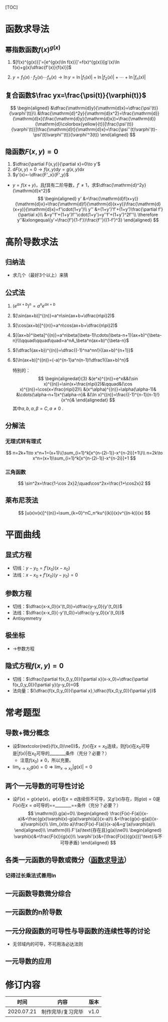 [TOC]

# 函数求导法

## 幂指数函数$f(x)^{g(x)}$

1. $[f(x)^{g(x)}]'=[e^{g(x)\ln f(x)}]'=f(x)^{g(x)}[g'(x)\ln f(x)+g(x)\dfrac{f'(x)}{f(x)}]$

2. $y=f_1(x)\cdot f_2(x)\cdots f_n(x)\to\ln y=\ln|f_1(x)|+\ln|f_2(x)|+\cdots+\ln|f_n(x)|$

## 复合函数$\frac yx=\frac{\psi(t)}{\varphi(t)}$

$$
\begin{aligned}
&\dfrac{\mathrm{d}y}{\mathrm{d}x}=\dfrac{\psi'(t)}{\varphi'(t)}\\
&\frac{\mathrm{d}^2y}{\mathrm{d}x^2}=\frac{\mathrm{d}}{\mathrm{d}x}(\frac{\mathrm{d}y}{\mathrm{d}x})=\frac{\mathrm{d}}{\mathrm{d}\colorbox{yellow}{t}}[\frac{\psi'(t)}{\varphi'(t)}]\frac{\mathrm{d}t}{\mathrm{d}x}=\frac{\psi''(t)\varphi'(t)-\psi'(t)\varphi''(t)}{\varphi'^3(t)}
\end{aligned}
$$

## 隐函数$F(x,y)=0$

1. $\dfrac{\partial F(x,y)}{\partial x}=0\to y'$
2. $\mathrm{d}F(x,y)=0\to f(x,y)\mathrm{d}y=g(x,y)\mathrm{d}x$
3. $y'(x)=-\dfrac{F'_x}{F'_y}$

* $y=f(x+y)$，且$f$具有二阶导数，$f'\neq1$，求$\dfrac{\mathrm{d}^2y}{\mathrm{d}x^2}$
  $$
  \begin{aligned}
  y'	&=\frac{\mathrm{d}f(x+y)}{\mathrm{d}x}=\frac{\mathrm{d}f}{\mathrm{d}(x+y)}\frac{\mathrm{d}(x+y)}{\mathrm{d}x}=f'\cdot(1+y')\\
  y''	&=(1+y')'f'+(1+y')\frac{\partial f'}{\partial x}\\
  	&=y''f'+(1+y')f''\cdot(1+y')=y''f'+(1+y')^2f''\\
  \therefore y''&\xlongequal{y'=\frac{f'}{1-f'}}\frac{f''}{(1-f')^3}
  \end{aligned}
  $$

# 高阶导数求法

## 归纳法

* 求几个（最好3个以上）来猜

## 公式法

1. $(e^{ax+b})^{n}=a^ne^{ax+b}$

2. $[\sin(ax+b)]^{(n)}=a^n\sin(ax+b+\dfrac{n\pi}2)$

3. $[\cos(ax+b)]^{(n)}=a^n\cos(ax+b+\dfrac{n\pi}2)$

4. $[(ax+b)^\beta]^{(n)}=a^n\beta(\beta-1)\cdots(\beta-n+1)(ax+b)^{\beta-n}\\\qquad\qquad\quad=a^nA_\beta^n(ax+b)^{\beta-n}$

5. $(\dfrac1{ax+b})^{(n)}=\dfrac{(-1)^na^nn!}{(ax+b)^{n+1}}$

6. $[\ln(ax+b)]^{(n)}=(-a)^{n-1}a^n(n-1)!\dfrac1{(ax+b)^n}$

   特别的：
   $$
   \begin{alignedat}{3}
   &(e^x)^{(n)}=e^x&&(\sin x)^{(n)}=\sin(x+\frac{n\pi}2)&\qquad&(\cos x)^{(n)}=\cos(x+\frac{n\pi}2)\\
   &(x^\alpha)^{(n)}=\alpha(\alpha-1)& &\cdots(\alpha-n+1)x^{\alpha-n}& &(\ln x)^{(n)}=\frac{(-1)^{n-1}(n-1)!}{x^n}& 
   \end{alignedat}
   $$
   其中$a,b,\alpha,\beta=C,a\ne0$ .

## 分解法

### 无理式转有理式

$$
n=2k+1\to x^n+1=(x+1)\{\sum_{i=1}^k[x^{n-(2i-1)}-x^{n-2i}]+1\}\\
n=2k\to x^n=(x+1)\sum_{i=1}^k[x^{n-(2i-1)}-x^{n-2i}]+1
$$

### 三角函数

$$
\sin^2x=\frac{1-\cos 2x}2;\quad\cos^2x=\frac{1+\cos2x}2
$$

## 莱布尼茨法

$$
[u(x)v(x)]^{(n)}=\sum_{k=0}^nC_n^ku^{(k)}(x)v^{(n-k)}(x)
$$

# 平面曲线

## 显式方程

* 切线：$y-y_0=f'(x_0)(x-x_0)$
* 法线：$x-x_0+f'(x_0)(y-y_0)=0$

## 参数方程

* 切线：$\dfrac{x-x_0}{x'(t_0)}=\dfrac{y-y_0}{y'(t_0)}$
* 法线：$\dfrac{x-x_0}{-y'(t_0)}=\dfrac{y-y_0}{x'(t_0)}$
* Antisymmetry

## 极坐标

* $\to$参数方程

## 隐式方程$f(x,y)=0$

* 切线：$\dfrac{\partial f(x_0,y_0)}{\partial x}(x-x_0)+\dfrac{\partial f(x_0,y_0)}{\partial y}(y-y_0)=0$
* 法向量：$(\dfrac{f(x_0,y_0)}{\partial x},\dfrac{f(x_0,y_0)}{\partial y})$

# 常考题型

## 导数+微分概念

* 设$\textcolor{red}{f(x_0)\ne0}$，$f(x)$在$x=x_0$连续，则$f(x)$在$x_0$可导是$|f(x)|$在$x_0$可导的\_\_\_\_\_\_\_\_条件（充分？必要？）
  * 注意$f(x_0)\ne0$，所以充要。
* $\lim_{x\to x_0}g(x)=0\Rightarrow\lim_{x\to x_0}|g(x)|=0$

## 两个一元导数的可导性讨论

* 设$F(x)=g(x)\varphi(x)$，$\varphi(x)$在$x=a$连续但不可导，又$g'(x)$存在，则$g(a)=0$是$F(x)$在$x=a$可导的==\_\_\_\_\_\_\_\_==条件（充分？必要？）
  $$
  \mathrm{I}.g(a)=0\\
  \begin{aligned}
  \frac{F(x)-F(a)}{x-a}&=\frac{g(x)\varphi(x)-g(a)\varphi(a)}{x-a}\\
  &=\frac{g(x)-g(a)}{x-a}\varphi(x)\\
  \lim_{x\to a}\frac{F(x)-F(a)}{x-a}&=g'(a)\varphi(a)\\
  \end{aligned}\\
  \mathrm{II}.F'(a)\text{存在且}g(a)\ne0\\
  \begin{aligned}
  \varphi(x)&=\frac{F(x)}{g(x)}\\
  \varphi'(x)&=[\frac{F(x)}{g(x)}]'\text{与不可导矛盾}
  \end{aligned}
  $$
  

## 各类一元函数的导数或微分（[函数求导法](#函数求导法)）

### 记得过长乘法式善用$\ln$

## 一元函数导数微分综合

## 一元函数的n阶导数

## 一元分段函数的可导性与导函数的连续性等的讨论

* 无邻域内的可导，不可用洛必达法则

## 一元导数的应用

<div style="page-break-after: always;"></div>

# 修订内容

| 时间       | 内容              | 版本 |
| ---------- | ----------------- | ---- |
| 2020.07.21 | 制作完毕/复习完毕 | v1.0 |

